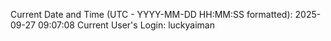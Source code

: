 Current Date and Time (UTC - YYYY-MM-DD HH:MM:SS formatted): 2025-09-27 09:07:08
Current User's Login: luckyaiman
